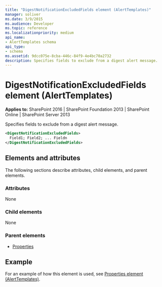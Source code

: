 ```yaml
---
title: "DigestNotificationExcludedFields element (AlertTemplates)"
manager: soliver
ms.date: 3/9/2015
ms.audience: Developer
ms.topic: reference
ms.localizationpriority: medium
api_name:
- AlertTemplates schema
api_type:
- schema
ms.assetid: 9dcc075e-8cba-446c-84f9-4e4bc70a2732
description: Specifies fields to exclude from a digest alert message.
---
```


# DigestNotificationExcludedFields element (AlertTemplates)

**Applies to:** SharePoint 2016 | SharePoint Foundation 2013 | SharePoint Online | SharePoint Server 2013

Specifies fields to exclude from a digest alert message.

```XML
<DigestNotificationExcludedFields>
  Field1; Field2; ... Fieldn
</DigestNotificationExcludedFields>
```

## Elements and attributes

The following sections describe attributes, child elements, and parent elements.

### Attributes

None

### Child elements

None

### Parent elements

- [Properties](properties-element-alerttemplates.md)

## Example

For an example of how this element is used, see [Properties element (AlertTemplates)](properties-element-alerttemplates.md).
